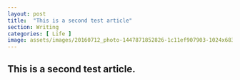 ```yaml
---
layout: post
title:  "This is a second test article"
section: Writing
categories: [ Life ]
image: assets/images/20160712_photo-1447871852826-1c11ef907903-1024x683.jpg
---
```



## This is a second test article.



